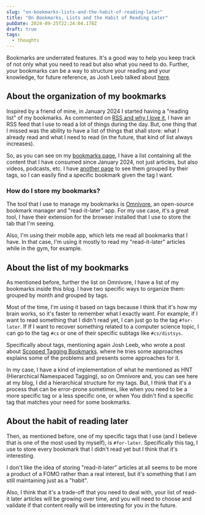```yaml
---
slug: "on-bookmarks-lists-and-the-habit-of-reading-later"
title: "On Bookmarks, Lists and the Habit of Reading Later"
pubDate: 2024-09-25T22:24:04.178Z
draft: true
tags:
  - thoughts
---
```


Bookmarks are underrated features. It's a good way to help you keep track
of not only what you need to read but also what you need to do. Further, your
bookmarks can be a way to structure your reading and your knowledge, for future
reference, as Josh Leeb talked about [here](https://joshleeb.com/posts/organizing-bookmarks.html).

## About the organization of my bookmarks

Inspired by a friend of mine, in January 2024 I started having a "reading list"
of my bookmarks. As commented on [RSS and why I love it](https://noghartt.dev/blog/rss-and-why-i-love-it),
I have an RSS feed that I use to read a lot of things during the day. But, one thing
that I missed was the ability to have a list of things that shall store: what I
already read and what I need to read (in the future, that kind of list always
increases).

So, as you can see on my [bookmarks page](https://noghartt.dev/bookmarks), I have
a list containing all the content that I have consumed since January 2024, not just
articles, but also videos, podcasts, etc. I have [another page](https://noghartt.dev/bookmarks/tags)
to see them grouped by their tags, so I can easily find a specific bookmark given
the tag I want.

### How do I store my bookmarks?

The tool that I use to manage my bookmarks is [Omnivore](https://omnivore.app/),
an open-source bookmark manager and "read-it-later" app. For my use case, it's a
great tool, I have their extension for the browser installed that I use to store
the tab that I'm seeing.

Also, I'm using their mobile app, which lets me read all bookmarks that I have.
In that case, I'm using it mostly to read my "read-it-later" articles while in
the gym, for example.

## About the list of my bookmarks

As mentioned before, further the list on Omnivore, I have a list of my bookmarks
inside this blog. I have two specific ways to organize them: grouped by
month and grouped by tags.

Most of the time, I'm using it based on tags because I think that it's how my brain
works, so it's faster to remember what I exactly want. For example, if I want to
read something that I didn't read yet, I can just go to the tag `#for-later`. If
If I want to recover something related to a computer science topic, I can go to the
tag `#cs` or one of their specific subtags like `#cs/distsys`.

Specifically about tags, mentioning again Josh Leeb, who wrote a post about
[Scopped Tagging Bookmarks](https://joshleeb.com/posts/scoped-tagging.html). where
he tries some approaches explains some of the problems and presents some approaches
for it.

In my case, I have a kind of implementation of what he mentioned as HNT (Hierarchical
Namespaced Tagging), so on Omnivore and, you can see here at my blog, I did a hierarchical
structure for my tags. But, I think that it's a process that can be error-prone
sometimes, like when you need to be a more specific tag or a less specific one,
or when You didn't find a specific tag that matches your need for some bookmarks.

## About the habit of reading later

Then, as mentioned before, one of my specific tags that I use (and I believe that
is one of the most used by myself), is `#for-later`. Specifically this tag, I use
to store every bookmark that I didn't read yet but I think that it's interesting.

I don't like the idea of storing "read-it-later" articles at all seems to be more
a product of a FOMO rather than a real interest, but it's something that I am
still maintaining just as a "habit".

Also, I think that it's a trade-off that you need to deal with, your list of read-it
later articles will be growing over time, and you will need to choose and validate
if that content really will be interesting for you in the future.
